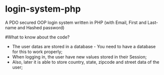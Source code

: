 # login-system-php
A PDO secured OOP login system written in PHP (with Email, First and Last-name and Hashed password) 

#What to know about the code?
- The user datas are stored in a database - You need to have a database for this to work properly;
- When logging in, the user have new values stored in their Session;
- Also, later it is able to store country, state, zipcode and street data of the user;
